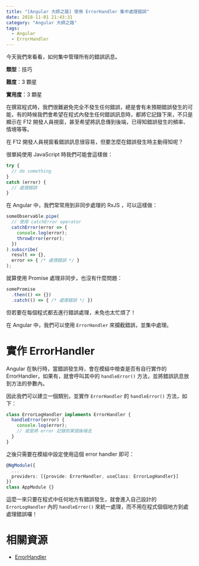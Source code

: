 ```yaml
---
title: "[Angular 大師之路] 使用 ErrorHandler 集中處理錯誤"
date: 2018-11-01 21:43:31
category: "Angular 大師之路"
tags:
  - Angular
  - ErrorHandler
---
```


今天我們來看看，如何集中管理所有的錯誤訊息。

<!-- more -->

**類型**：技巧

**難度**：3 顆星

**實用度**：3 顆星

在撰寫程式時，我們很難避免完全不發生任何錯誤，總是會有未預期錯誤發生的可能，有的時候我們會希望在程式內發生任何錯誤訊息時，都將它記錄下來，不只是顯示在 F12 開發人員視窗，甚至希望將訊息傳到後端，已得知錯誤發生的頻率、情境等等。

在 F12 開發人員視窗看錯誤訊息很容易，但要怎麼在錯誤發生時主動得知呢？

很單純使用 JavaScript 時我們可能會這樣做：

```typescript
try {
  // do something
}
catch (error) {
  // 處理錯誤
}
```

在 Angular 中，我們常常用到非同步處理的 RxJS ，可以這樣做：

```typescript
someObservable.pipe(
  // 使用 catchError operator
  catchError(error => {
    console.log(error);
    throwError(error);
  })
).subscribe(
  result => {},
  error => { /* 處理錯誤 */ }
);
```

就算使用 Promise 處理非同步，也沒有什麼問題：

```typescript
somePromise
  .then(() => {})
  .catch(() => { /* 處理錯誤 */ })
```

但若要在每個程式都去進行錯誤處理，未免也太忙煩了！

在 Angular 中，我們可以使用 `ErrorHandler` 來攔截錯誤，並集中處理。

# 實作 ErrorHandler

Angular 在執行時，當錯誤發生時，會在模組中檢查是否有自行實作的 ErrorHandler，如果有，就會呼叫其中的 `handleError()` 方法，並將錯誤訊息放到方法的參數內。

因此我們可以建立一個類別，並實作 `ErrorHandler` 的 `handleError()` 方法，如下：

```typescript
class ErrorLogHandler implements ErrorHandler {
  handleError(error) {
    console.log(error);
    // 或是將 error 記錄到某個後端去
  }
}
```

之後只需要在模組中設定使用這個 error handler 即可：

```typescript
@NgModule({
  ...
  providers: [{provide: ErrorHandler, useClass: ErrorLogHandler}]
})
class AppModule {}
```

這麼一來只要在程式中任何地方有錯誤發生，就會進入自己設計的 `ErrorLogHandler` 內的 `handleError()` 來統一處理，而不用在程式個個地方到處處理錯誤囉！

# 相關資源

- [ErrorHandler](https://angular.io/api/core/ErrorHandler)
